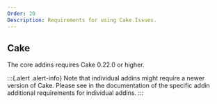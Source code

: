 ```yaml
---
Order: 20
Description: Requirements for using Cake.Issues.
---
```

## Cake

The core addins requires Cake 0.22.0 or higher.

:::{.alert .alert-info}
Note that individual addins might require a newer version of Cake.
Please see in the documentation of the specific addin additional requirements for individual addins.
:::